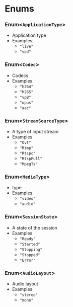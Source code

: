 # Enums

### Enum&lt;`ApplicationType`&gt; <a id="enumapplicationtype"></a>

* Application type
* Examples
  * `"live"`
  * `"vod"`

### Enum&lt;`Codec`&gt; <a id="enumcodec"></a>

* Codecs
* Examples
  * `"h264"`
  * `"h265"`
  * `"vp8"`
  * `"opus"`
  * `"aac"`

### Enum&lt;`StreamSourceType`&gt; <a id="enumstreamsourcetype"></a>

* A type of input stream
* Examples
  * `"Ovt"`
  * `"Rtmp"`
  * `"Rtspc"`
  * `"RtspPull"`
  * `"MpegTs"`

### Enum&lt;`MediaType`&gt; <a id="enummediatype"></a>

* type
* Examples
  * `"video"`
  * `"audio"`

### Enum&lt;`SessionState`&gt; <a id="enumsessionstate"></a>

* A state of the session
* Examples
  * `"Ready"`
  * `"Started"`
  * `"Stopping"`
  * `"Stopped"`
  * `"Error"`

### Enum&lt;`AudioLayout`&gt; <a id="enumaudiolayout"></a>

* Audio layout
* Examples
  * `"stereo"`
  * `"mono"`

